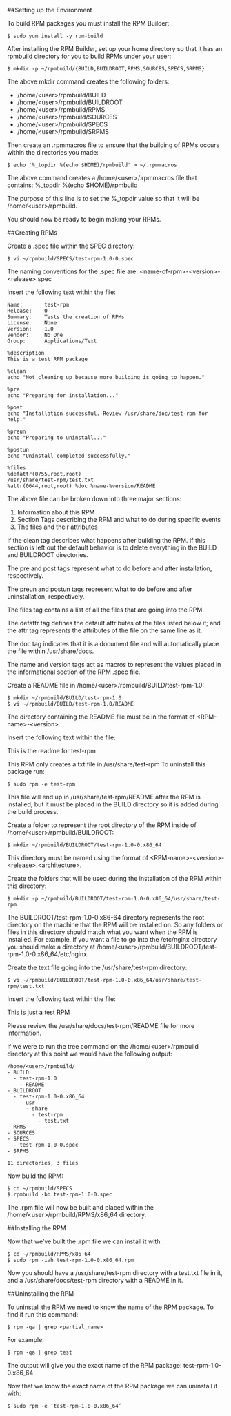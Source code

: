##Setting up the Environment


To build RPM packages you must install the RPM Builder:
```
$ sudo yum install -y rpm-build
```

After installing the RPM Builder, set up your home directory so that it has an rpmbuild directory for you to build RPMs under your user:
```
$ mkdir -p ~/rpmbuild/{BUILD,BUILDROOT,RPMS,SOURCES,SPECS,SRPMS}
```

The above mkdir command creates the following folders:
- /home/\<user\>/rpmbuild/BUILD
- /home/\<user\>/rpmbuild/BUILDROOT
- /home/\<user\>/rpmbuild/RPMS
- /home/\<user\>/rpmbuild/SOURCES
- /home/\<user\>/rpmbuild/SPECS
- /home/\<user\>/rpmbuild/SRPMS


Then create an .rpmmacros file to ensure that the building of RPMs occurs within the directories you made:
```
$ echo '%_topdir %(echo $HOME)/rpmbuild' > ~/.rpmmacros
```

The above command creates a /home/\<user\>/.rpmmacros file that contains:
%_topdir %(echo $HOME)/rpmbuild

The purpose of this line is to set the %_topdir value so that it will be /home/\<user\>/rpmbuild.


You should now be ready to begin making your RPMs.



##Creating RPMs

Create a .spec file within the SPEC directory:
```
$ vi ~/rpmbuild/SPECS/test-rpm-1.0-0.spec
```

The naming conventions for the .spec file are:
\<name-of-rpm\>-\<version\>-\<release\>.spec


Insert the following text within the file:
```
Name:       test-rpm
Release:    0
Summary:    Tests the creation of RPMs
License:    None
Version:    1.0
Vendor:     No One
Group:      Applications/Text

%description
This is a test RPM package

%clean
echo "Not cleaning up because more building is going to happen."

%pre
echo "Preparing for installation..."

%post
echo "Installation successful. Review /usr/share/doc/test-rpm for help."

%preun
echo "Preparing to uninstall..."

%postun
echo "Uninstall completed successfully."

%files
%defattr(0755,root,root)
/usr/share/test-rpm/test.txt
%attr(0644,root,root) %doc %name-%version/README
```

The above file can be broken down into three major sections:
1.	Information about this RPM
2.	Section Tags describing the RPM and what to do during specific events
3.	The files and their attributes

If the clean tag describes what happens after building the RPM. If this section is left out the default behavior is to delete everything in the BUILD and BUILDROOT directories.

The pre and post tags represent what to do before and after installation, respectively.

The preun and postun tags represent what to do before and after uninstallation, respectively.

The files tag contains a list of all the files that are going into the RPM. 

The defattr tag defines the default attributes of the files listed below it; and the attr tag represents the attributes of the file on the same line as it.

The doc tag indicates that it is a document file and will automatically place the file within /usr/share/docs.

The name and version tags act as macros to represent the values placed in the informational section of the RPM .spec file.


Create a README file in /home/\<user\>/rpmbuild/BUILD/test-rpm-1.0:
```
$ mkdir ~/rpmbuild/BUILD/test-rpm-1.0
$ vi ~/rpmbuild/BUILD/test-rpm-1.0/README
```

The directory containing the README file must be in the format of \<RPM-name\>-\<version\>.


Insert the following text within the file:

This is the readme for test-rpm

This RPM only creates a txt file in /usr/share/test-rpm
To uninstall this package run:
```
$ sudo rpm -e test-rpm
```

This file will end up in /usr/share/test-rpm/README after the RPM is installed, but it must be placed in the BUILD directory so it is added during the build process.


Create a folder to represent the root directory of the RPM inside of /home/\<user\>/rpmbuild/BUILDROOT:
```
$ mkdir ~/rpmbuild/BUILDROOT/test-rpm-1.0-0.x86_64
```

This directory must be named using the format of \<RPM-name\>-\<version\>-\<release\>.\<architecture\>.


Create the folders that will be used during the installation of the RPM within this directory:
```
$ mkdir -p ~/rpmbuild/BUILDROOT/test-rpm-1.0-0.x86_64/usr/share/test-rpm
```

The BUILDROOT/test-rpm-1.0-0.x86-64 directory represents the root directory on the machine that the RPM will be installed on. So any folders or files in this directory should match what you want when the RPM is installed. For example, if you want a file to go into the /etc/nginx directory you should make a directory at /home/\<user\>/rpmbuild/BUILDROOT/test-rpm-1.0-0.x86_64/etc/nginx. 

Create the text file going into the /usr/share/test-rpm directory:
```
$ vi ~/rpmbuild/BUILDROOT/test-rpm-1.0-0.x86_64/usr/share/test-rpm/test.txt
```

Insert the following text within the file:

This is just a test RPM

Please review the /usr/share/docs/test-rpm/README file for more information.


If we were to run the tree command on the /home/\<user\>/rpmbuild directory at this point we would have the following output:

```
/home/<user>/rpmbuild/
- BUILD
  - test-rpm-1.0
    - README
- BUILDROOT
  - test-rpm-1.0-0.x86_64
    - usr
      - share
        - test-rpm
          - test.txt
- RPMS
- SOURCES
- SPECS
  - test-rpm-1.0-0.spec
- SRPMS
 
11 directories, 3 files
```

Now build the RPM:
```
$ cd ~/rpmbuild/SPECS 
$ rpmbuild -bb test-rpm-1.0-0.spec
```

The .rpm file will now be built and placed within the /home/\<user\>/rpmbuild/RPMS/x86_64 directory.



##Installing the RPM

Now that we’ve built the .rpm file we can install it with:
```
$ cd ~/rpmbuild/RPMS/x86_64
$ sudo rpm -ivh test-rpm-1.0-0.x86_64.rpm
```

Now you should have a /usr/share/test-rpm directory with a test.txt file in it, and a /usr/share/docs/test-rpm directory with a README in it.



##Uninstalling the RPM

To uninstall the RPM we need to know the name of the RPM package. To find it run this command:
```
$ rpm -qa | grep <partial_name>
```

For example:
```
$ rpm -qa | grep test
```

The output will give you the exact name of the RPM package:
test-rpm-1.0-0.x86_64

Now that we know the exact name of the RPM package we can uninstall it with:
```
$ sudo rpm -e ‘test-rpm-1.0-0.x86_64’
```



